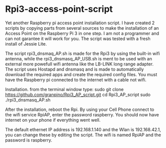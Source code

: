# Rpi3-access-point-script
Yet another Raspberry pi access point installation script. 
I have created 2 scripts by copying parts from several sources to make the installation of an Access Point on the Raspberry Pi 3 in one step. I am not a programmer and can not garantee it will work for you. The script was tested with a fresh install of Jessie Lite. 

The script rpi3_dnsmaq_AP.sh is made for the Rpi3 by using the built-in wifi antenna, while the rpi3_dnsmasq_AP_USB.sh is ment to be used with an external more powefull wifi antenna like the LB-LINK long range adapter.
The script uses Hostapd and dnsmasq and is made to automatically download the required apps and create the required config files. You must have the Raspberry pi connected to the internet with a cable not wifi.

Installation.
from the terminal window type:
sudo git clone https://github.com/granpino/Rpi3_AP_script.git
cd Rpi3_AP_script
sudo ./rpi3_dnsmasq_AP.sh

After the installation, reboot the Rpi. By using your Cell Phone connect to the wifi service RpiAP, enter the password raspberry. You should now have internet on your phone if everything went well.

The default ethernet IP address is 192.168.1.140 and the Wlan is 192.168.42.1, you can change these by editing the script. The wifi is named RpiAP and the password is raspberry.
